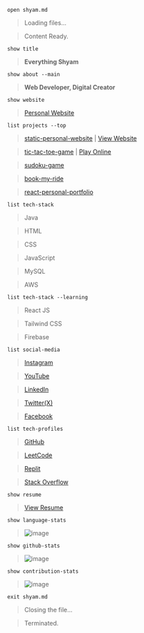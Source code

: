 `open shyam.md`

> Loading files...

> Content Ready.

`show title`

> **Everything Shyam**

`show about --main`

> **Web Developer, Digital Creator**

`show website`

> [Personal Website](https://everythingshyam.github.io/static-personal-website/)

`list projects --top`

> [static-personal-website](https://github.com/everythingshyam/static-personal-website) | [View Website](https://everythingshyam.github.io/static-personal-website/)

> [tic-tac-toe-game](https://github.com/everythingshyam/tic-tac-toe-game) | [Play Online](https://everythingshyam.github.io/tic-tac-toe-game/)

> [sudoku-game](https://github.com/everythingshyam/sudoku-game)

> [book-my-ride](https://github.com/everythingshyam/book-my-ride)

> [react-personal-portfolio](https://github.com/everythingshyam/react-personal-portfolio)

`list tech-stack`

> Java

> HTML

> CSS

> JavaScript

> MySQL

> AWS

`list tech-stack --learning`

> React JS

> Tailwind CSS

> Firebase

`list social-media`

> [Instagram](https://instagram.com/everythingshyam)

> [YouTube](https://www.youtube.com/@everythingshyam)

> [LinkedIn](https://linkedin.com/in/everythingshyam)

> [Twitter(X)](https://twitter.com/verythingshyam)

> [Facebook](https://fb.com/visionaryshyam)

`list tech-profiles`

> [GitHub](https://github.com/everythingshyam)

> [LeetCode](https://www.leetcode.com/everythingshyam)

> [Replit](https://replit.com/@everythingshyam)

> [Stack Overflow](https://stackoverflow.com/users/18595739/shyam-tiwari)

`show resume`

> [View Resume](https://drive.google.com/file/d/1IfTfNddJZkZM3Qif2dpotHV1vk1zxxfm/view?usp=share_link)

`show language-stats`

> ![image](https://github-readme-stats.vercel.app/api/top-langs?username=everythingshyam&show_icons=true&locale=en&layout=compact)

`show github-stats`

> ![image](https://github-readme-stats.vercel.app/api?username=everythingshyam&show_icons=true&locale=en)

`show contribution-stats`

> ![image](https://github-readme-streak-stats.herokuapp.com/?user=everythingshyam&)

`exit shyam.md`

> Closing the file...

> Terminated.
